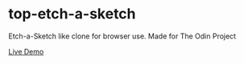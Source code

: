 # top-etch-a-sketch
Etch-a-Sketch like clone for browser use. Made for The Odin Project


[Live Demo](https://yujioshiro.github.io/top-etch-a-sketch/)
